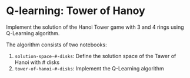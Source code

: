 # Q-learning: Tower of Hanoy
Implement the solution of the Hanoi Tower game with 3 and 4 rings using Q-Learning algorithm.

The algorithm consists of two notebooks:
1) `solution-space-#-disks`: Define the solution space of the Tawer of Hanoi with # disks
2) `tower-of-hanoi-#-disks`: Implement the Q-Learning algorithm
